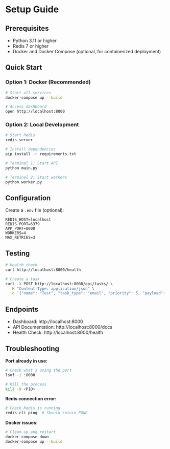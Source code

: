 # Setup Guide

## Prerequisites

- Python 3.11 or higher
- Redis 7 or higher
- Docker and Docker Compose (optional, for containerized deployment)

## Quick Start

### Option 1: Docker (Recommended)

```bash
# Start all services
docker-compose up --build

# Access dashboard
open http://localhost:8000
```

### Option 2: Local Development

```bash
# Start Redis
redis-server

# Install dependencies
pip install -r requirements.txt

# Terminal 1: Start API
python main.py

# Terminal 2: Start workers
python worker.py
```

## Configuration

Create a `.env` file (optional):

```env
REDIS_HOST=localhost
REDIS_PORT=6379
APP_PORT=8000
WORKERS=4
MAX_RETRIES=3
```

## Testing

```bash
# Health check
curl http://localhost:8000/health

# Create a task
curl -X POST http://localhost:8000/api/tasks/ \
  -H "Content-Type: application/json" \
  -d '{"name": "Test", "task_type": "email", "priority": 5, "payload": {}}'
```

## Endpoints

- Dashboard: http://localhost:8000
- API Documentation: http://localhost:8000/docs
- Health Check: http://localhost:8000/health

## Troubleshooting

**Port already in use:**
```bash
# Check what's using the port
lsof -i :8000

# Kill the process
kill -9 <PID>
```

**Redis connection error:**
```bash
# Check Redis is running
redis-cli ping  # Should return PONG
```

**Docker issues:**
```bash
# Clean up and restart
docker-compose down
docker-compose up --build
```

